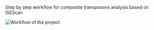 Step by step workflow for composite transposons analysis based on ISEScan

![Workflow of the project](/home/dana/Desktop/p_sa/pictures/workflow_p_sa.jpg)